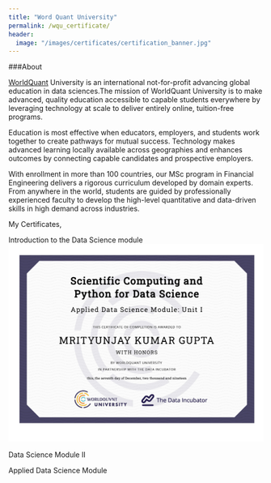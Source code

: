 ```yaml
---
title: "Word Quant University"
permalink: /wqu_certificate/
header:
  image: "/images/certificates/certification_banner.jpg"
---
```


###About

[WorldQuant](https://wqu.org/) University is an international not-for-profit advancing global education in data sciences.The mission of WorldQuant University is to make advanced, quality education accessible to capable students everywhere by leveraging technology at scale to deliver entirely online, tuition-free programs.

Education is most effective when educators, employers, and students work together to create pathways for mutual success. Technology makes advanced learning locally available across geographies and enhances outcomes by connecting capable candidates and prospective employers.

With enrollment in more than 100 countries, our MSc program in Financial Engineering delivers a rigorous curriculum developed by domain experts. From anywhere in the world, students are guided by professionally experienced faculty to develop the high-level quantitative and data-driven skills in high demand across industries.

My Certificates,

Introduction to the Data Science module
<a href="images/avatar/Certificate of Completion wordquant DS_1.jpg" class="image fit" type ="application/image"><img src="images/avatar/Certificate of Completion wordquant DS_1.jpg" alt=""></a>

Data Science Module II
<a href="/images/certificates/Certificate of Completion WQU Module II.pdf" class="image fit" type="application/pdf"><img src="images/marr_pic.jpg" alt=""></a>

Applied Data Science Module
<a href="/images/certificates/Certificate of Completion WQU Full.pdf" class="image fit" type="application/pdf"><img src="images/marr_pic.jpg" alt=""></a>

